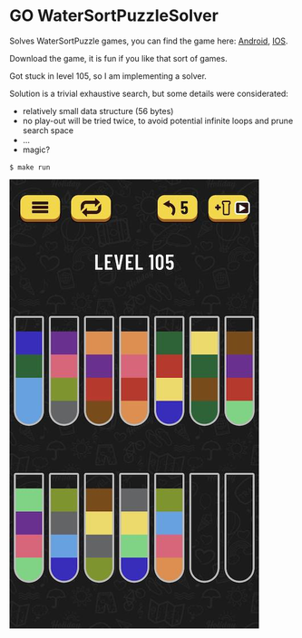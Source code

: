 # GO WaterSortPuzzleSolver

Solves WaterSortPuzzle games, you can find the game here:
[Android](https://play.google.com/store/apps/details?id=com.gma.water.sort.puzzle),
[IOS](https://apps.apple.com/us/app/water-sort-puzzle/id1514542157).

Download the game, it is fun if you like that sort of games. 

Got stuck in level 105, so I am implementing a solver. 

Solution is a trivial exhaustive search, but some details were considerated:
- relatively small data structure (56 bytes)
- no play-out will be tried twice, to avoid potential infinite loops and prune search space
- ...
- magic?

```shell script
$ make run
```

![](lvl105.jpg)


